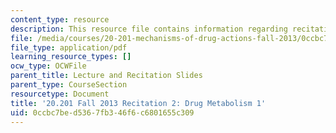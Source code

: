 ```yaml
---
content_type: resource
description: This resource file contains information regarding recitation 2.
file: /media/courses/20-201-mechanisms-of-drug-actions-fall-2013/0ccbc7bed5367fb346f6c6801655c309_MIT20_201F13_R2_dmeta1.pdf
file_type: application/pdf
learning_resource_types: []
ocw_type: OCWFile
parent_title: Lecture and Recitation Slides
parent_type: CourseSection
resourcetype: Document
title: '20.201 Fall 2013 Recitation 2: Drug Metabolism 1'
uid: 0ccbc7be-d536-7fb3-46f6-c6801655c309
---
```

